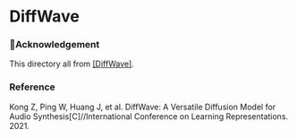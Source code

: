 # DiffWave

### :sparkling_heart:**Acknowledgement**
This directory all from [[DiffWave]](https://github.com/lmnt-com/diffwave).

### Reference
Kong Z, Ping W, Huang J, et al. DiffWave: A Versatile Diffusion Model for Audio Synthesis[C]//International Conference on Learning Representations. 2021.
